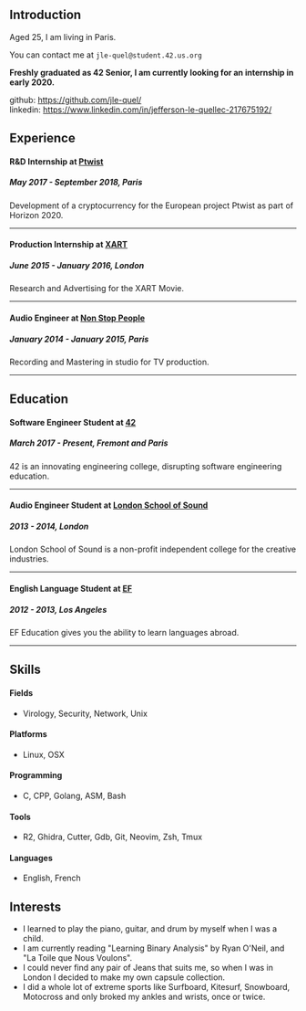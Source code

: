 ## Introduction

Aged 25, I am living in Paris.

You can contact me at `jle-quel@student.42.us.org`

**Freshly graduated as 42 Senior, I am currently looking for an internship in early 2020.**

github: https://github.com/jle-quel/  
linkedin: https://www.linkedin.com/in/jefferson-le-quellec-217675192/

## Experience

#### R&D Internship at [Ptwist](https://ptwist.eu/)
##### May 2017 - September 2018, Paris

Development of a cryptocurrency for the European project Ptwist as part of Horizon 2020.

---

#### Production Internship at [XART](https://www.xartthemovie.com/)
##### June 2015 - January 2016, London

Research and Advertising for the XART Movie.

-----

#### Audio Engineer at [Non Stop People](http://www.non-stop-people.com/)
##### January 2014 - January 2015, Paris

Recording and Mastering in studio for TV production.

-----


## Education

#### Software Engineer Student at [42](https://www.42.fr/)
##### March 2017 - Present, Fremont and Paris

42 is an innovating engineering college, disrupting software engineering education.

-----

#### Audio Engineer Student at [London School of Sound](https://www.londonschoolofsound.co.uk/)
##### 2013 - 2014, London

London School of Sound is a non-profit independent college for the creative industries.

-----

#### English Language Student at [EF](https://www.ef.fr/)
##### 2012 - 2013, Los Angeles

EF Education gives you the ability to learn languages abroad.

-----

## Skills

#### Fields

- Virology, Security, Network, Unix

#### Platforms

- Linux, OSX

#### Programming

- C, CPP, Golang, ASM, Bash

#### Tools

- R2, Ghidra, Cutter, Gdb, Git, Neovim, Zsh, Tmux

#### Languages

- English, French

## Interests

- I learned to play the piano, guitar, and drum by myself when I was a child.
- I am currently reading "Learning Binary Analysis" by Ryan O'Neil, and "La Toile que Nous Voulons".
- I could never find any pair of Jeans that suits me, so when I was in London I decided to make my own capsule collection.
- I did a whole lot of extreme sports like Surfboard, Kitesurf, Snowboard, Motocross and only broked my ankles and wrists, once or twice.
